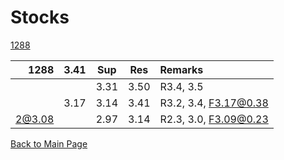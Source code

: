 # Stocks

[1288](https://alwinwoo.github.io/stocks/1288.html)

| 1288   | 3.41  | Sup   | Res   | Remarks
| ---:   | :---: | :---: | :---: | :--- 
|        |       | 3.31  | 3.50  | R3.4, 3.5 
|        | 3.17  | 3.14  | 3.41  | R3.2, 3.4, F3.17@0.38
| 2@3.08 |       | 2.97  | 3.14  | R2.3, 3.0, F3.09@0.23

[Back to Main Page](https://alwinwoo.github.io/)
